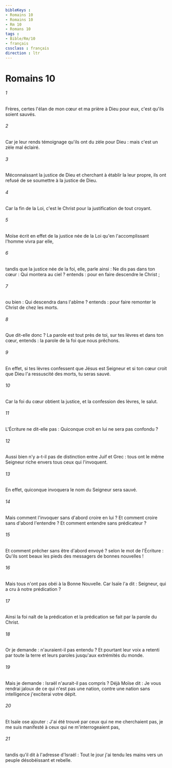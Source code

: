 ```yaml
---
bibleKeys : 
- Romains 10
- Romains 10
- Rm 10
- Romans 10
tags : 
- Bible/Rm/10
- français
cssclass : français
direction : ltr
---
```


# Romains 10

###### 1
Frères, certes l'élan de mon cœur et ma prière à Dieu pour eux, c'est qu'ils soient sauvés. 
###### 2
Car je leur rends témoignage qu'ils ont du zèle pour Dieu : mais c'est un zèle mal éclairé. 
###### 3
Méconnaissant la justice de Dieu et cherchant à établir la leur propre, ils ont refusé de se soumettre à la justice de Dieu. 
###### 4
Car la fin de la Loi, c'est le Christ pour la justification de tout croyant. 
###### 5
Moïse écrit en effet de la justice née de la Loi qu'en l'accomplissant l'homme vivra par elle, 
###### 6
tandis que la justice née de la foi, elle, parle ainsi : Ne dis pas dans ton cœur : Qui montera au ciel ? entends : pour en faire descendre le Christ ; 
###### 7
ou bien : Qui descendra dans l'abîme ? entends : pour faire remonter le Christ de chez les morts. 
###### 8
Que dit-elle donc ? La parole est tout près de toi, sur tes lèvres et dans ton cœur, entends : la parole de la foi que nous prêchons. 
###### 9
En effet, si tes lèvres confessent que Jésus est Seigneur et si ton cœur croit que Dieu l'a ressuscité des morts, tu seras sauvé. 
###### 10
Car la foi du cœur obtient la justice, et la confession des lèvres, le salut. 
###### 11
L'Écriture ne dit-elle pas : Quiconque croit en lui ne sera pas confondu ? 
###### 12
Aussi bien n'y a-t-il pas de distinction entre Juif et Grec : tous ont le même Seigneur riche envers tous ceux qui l'invoquent. 
###### 13
En effet, quiconque invoquera le nom du Seigneur sera sauvé. 
###### 14
Mais comment l'invoquer sans d'abord croire en lui ? Et comment croire sans d'abord l'entendre ? Et comment entendre sans prédicateur ? 
###### 15
Et comment prêcher sans être d'abord envoyé ? selon le mot de l'Écriture : Qu'ils sont beaux les pieds des messagers de bonnes nouvelles ! 
###### 16
Mais tous n'ont pas obéi à la Bonne Nouvelle. Car Isaïe l'a dit : Seigneur, qui a cru à notre prédication ? 
###### 17
Ainsi la foi naît de la prédication et la prédication se fait par la parole du Christ. 
###### 18
Or je demande : n'auraient-il pas entendu ? Et pourtant leur voix a retenti par toute la terre et leurs paroles jusqu'aux extrémités du monde. 
###### 19
Mais je demande : Israël n'aurait-il pas compris ? Déjà Moïse dit : Je vous rendrai jaloux de ce qui n'est pas une nation, contre une nation sans intelligence j'exciterai votre dépit. 
###### 20
Et Isaïe ose ajouter : J'ai été trouvé par ceux qui ne me cherchaient pas, je me suis manifesté à ceux qui ne m'interrogeaient pas, 
###### 21
tandis qu'il dit à l'adresse d'Israël : Tout le jour j'ai tendu les mains vers un peuple désobéissant et rebelle. 
